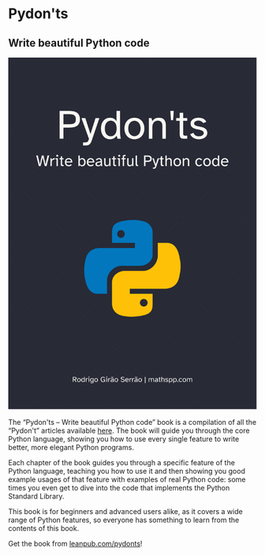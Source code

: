 # Pydon'ts

## Write beautiful Python code

![](pydonts.svg?classes=float-left)

The “Pydon'ts – Write beautiful Python code” book is a compilation of all the “Pydon't” articles available [here](/blog/pydonts).
The book will guide you through the core Python language, showing you how to use every single feature to write better, more elegant Python programs.

Each chapter of the book guides you through a specific feature of the Python language, teaching you how to use it and then showing you good example usages of that feature with examples of real Python code: some times you even get to dive into the code that implements the Python Standard Library.

This book is for beginners and advanced users alike, as it covers a wide range of Python features, so everyone has something to learn from the contents of this book.

Get the book from [leanpub.com/pydonts][leanpub-pydonts]!

[leanpub-pydonts]: https://leanpub.com/pydonts
